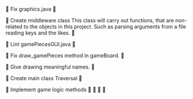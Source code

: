   Fix graphics.java 

  Create middleware class
   This class will carry out functions, that are non-related to the objects in this project. Such as parsing arguments from a file
   reading keys and the likes. 
 
  Lint gamePiecesGUI.java  

  Fix draw_gamePieces method in gameBoard. 

  Give drawing meaningful names.  

  Create main class Traversal 

  Implement game logic methods 
    
